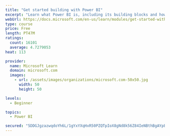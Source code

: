 ```yaml
---
title: "Get started building with Power BI"
excerpt: "Learn what Power BI is, including its building blocks and how they work together."
webUrl: https://docs.microsoft.com/en-us/learn/modules/get-started-with-power-bi/
type: course
price: Free
length: PT47M
ratings:
  count: 16101
  average: 4.7279053
heat: 113

provider:
  name: Microsoft Learn
  domain: microsoft.com
  images:
    - url: /assets/images/organizations/microsoft.com-50x50.jpg
      width: 50
      height: 50

levels:
  - Beginner

topics:
  - Power BI

secured: "5DDGJgzazwqdoYh6L/1gYxYXqHxR50PZQTpIoX8gNd8k56Z84IeNBthBgAYpEGrd4x79nZ9L3QWrGaqPwKqv2Z65KM1zZreFfHXvI8qXk1cJgX/6xj4f6KVuYFcsNQwZ9BZmHw3OY6pF42JulBHxbipz6/YPxrLMwzx4BmGmxGEFGRU5cNuiebTotIg1EOxqA5DiKAu56mQu3AtwmFxeWOI2qHFdIoIGwvFMdWDs24q00AqcTO9x5Olboqq/CCexKqV2X39Xkhi/cWGU+pjZEVN2CvVq1H59d9lxMbNW8N8uQsToWexn+p5lKlgxWXCOyMI6O5DxmAQaqjcASs0gIuacExXwRDFs6toKDvtn1EaQQp3vt2MuDE4UWr7Ay8UKz+Hy1EOrTGa5neV7FL5V4A==;pfyUmNLTaHcu676zYAzBxw=="
---
```


